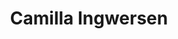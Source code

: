 ---
order: 5
title: Camilla Ingwersen
call: 29 90 46 91
description: Seniorkonsulent
consulent: true
edu:
- Master i Business Coaching
email: ci@copenhagencoaching.dk
linkedin: https://www.linkedin.com/in/camillaingwersen/
data-id: ''
image: /images/about/employees/camilla-ingwersen-3.png
portrait-image: /images/about/employees/camilla-ingwersen-3.png
small-portrait-image: /images/about/employees/camilla-ingwersen-3.png
grey-portrait: /images/about/employees/camilla-ingwersen-3.png
---